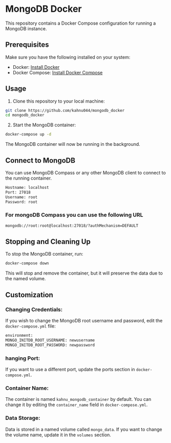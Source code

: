 # MongoDB Docker

This repository contains a Docker Compose configuration for running a MongoDB instance.

## Prerequisites

Make sure you have the following installed on your system:

- Docker: [Install Docker](https://docs.docker.com/get-docker/)
- Docker Compose: [Install Docker Compose](https://docs.docker.com/compose/install/)

## Usage

1. Clone this repository to your local machine:

```bash
git clone https://github.com/kahnu044/mongodb_docker
cd mongodb_docker
```

2. Start the MongoDB container:

```bash
docker-compose up -d
```

The MongoDB container will now be running in the background.

## Connect to MongoDB

You can use MongoDB Compass or any other MongoDB client to connect to the running container.

```bash
Hostname: localhost
Port: 27018
Username: root
Password: root
```
### For mongoDB Compass you can use the following URL
```bash
mongodb://root:root@localhost:27018/?authMechanism=DEFAULT
```

## Stopping and Cleaning Up

To stop the MongoDB container, run:

```bash
docker-compose down
```

This will stop and remove the container, but it will preserve the data due to the named volume.

## Customization

### Changing Credentials:

If you wish to change the MongoDB root username and password, edit the `docker-compose.yml` file:

```bash
environment:
MONGO_INITDB_ROOT_USERNAME: newusername
MONGO_INITDB_ROOT_PASSWORD: newpassword
```

### hanging Port:

If you want to use a different port, update the ports section in `docker-compose.yml`.

### Container Name:

The container is named `kahnu_mongodb_container` by default. You can change it by editing the `container_name` field in `docker-compose.yml`.

### Data Storage:

Data is stored in a named volume called `mongo_data`. If you want to change the volume name, update it in the `volumes` section.